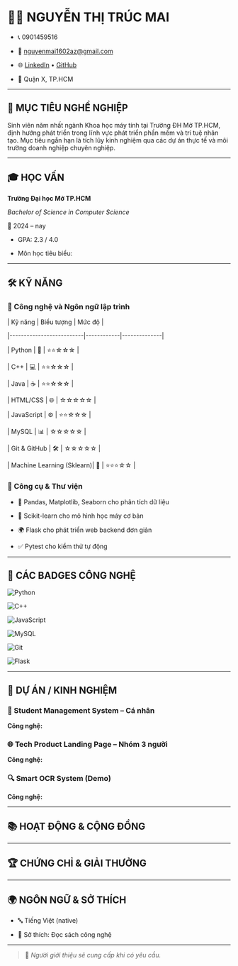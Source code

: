 

# 🧑‍💻 NGUYỄN THỊ TRÚC MAI

- 📞 0901459516

- 📧 nguyenmai1602az@gmail.com

- 🌐 [LinkedIn](https://linkedin.com/in/yourprofile) • [GitHub](https://github.com/yourusername)

- 📍 Quận X, TP.HCM

---

## 🎯 MỤC TIÊU NGHỀ NGHIỆP

Sinh viên năm nhất ngành Khoa học máy tính tại Trường ĐH Mở TP.HCM, định hướng phát triển trong lĩnh vực phát triển phần mềm và trí tuệ nhân tạo. Mục tiêu ngắn hạn là tích lũy kinh nghiệm qua các dự án thực tế và môi trường doanh nghiệp chuyên nghiệp.

---

## 🎓 HỌC VẤN

**Trường Đại học Mở TP.HCM**

_Bachelor of Science in Computer Science_

📅 2024 – nay

- GPA: 2.3 / 4.0

- Môn học tiêu biểu: 

---

## 🛠️ KỸ NĂNG

### 🔧 Công nghệ và Ngôn ngữ lập trình

| Kỹ năng | Biểu tượng | Mức độ |

|--------------------------|------------|--------------|

| Python | 🐍 | ⭐⭐☆☆☆ |

| C++ | 💻 | ⭐⭐☆☆☆ |

| Java | ☕ | ⭐⭐☆☆☆ |

| HTML/CSS | 🌐 | ☆☆☆☆☆ |

| JavaScript | ⚙️ | ⭐⭐☆☆☆ |

| MySQL | 📊 | ☆☆☆☆☆ |

| Git & GitHub | 🛠 | ☆☆☆☆☆ |

| Machine Learning (Sklearn)| 🧠 | ⭐⭐⭐☆☆ |

### 🧪 Công cụ & Thư viện

- 🔬 Pandas, Matplotlib, Seaborn cho phân tích dữ liệu

- 🧠 Scikit-learn cho mô hình học máy cơ bản

- 🌍 Flask cho phát triển web backend đơn giản

- ✅ Pytest cho kiểm thử tự động

---

## 🧪 CÁC BADGES CÔNG NGHỆ

![Python](https://img.shields.io/badge/Python-3776AB?style=flat&logo=python&logoColor=white)

![C++](https://img.shields.io/badge/C++-00599C?style=flat&logo=c%2B%2B&logoColor=white)

![JavaScript](https://img.shields.io/badge/JavaScript-F7DF1E?style=flat&logo=javascript&logoColor=black)

![MySQL](https://img.shields.io/badge/MySQL-4479A1?style=flat&logo=mysql&logoColor=white)

![Git](https://img.shields.io/badge/Git-F05032?style=flat&logo=git&logoColor=white)

![Flask](https://img.shields.io/badge/Flask-000000?style=flat&logo=flask&logoColor=white)

---

## 💼 DỰ ÁN / KINH NGHIỆM

### 📌 Student Management System – Cá nhân

**Công nghệ:** 
### 🌐 Tech Product Landing Page – Nhóm 3 người

**Công nghệ:** 
### 🔍 Smart OCR System (Demo)

**Công nghệ:** 

---

## 📚 HOẠT ĐỘNG & CỘNG ĐỒNG




---

## 🏆 CHỨNG CHỈ & GIẢI THƯỞNG


---

## 🌍 NGÔN NGỮ & SỞ THÍCH

- 🔤 Tiếng Việt (native)

- 🧠 Sở thích: Đọc sách công nghệ

---

> 📌 *Người giới thiệu sẽ cung cấp khi có yêu cầu.*
